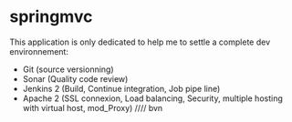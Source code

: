 # springmvc

This application is only dedicated to help me to settle a complete dev environnement:

   - Git (source versionning)
   - Sonar (Quality code review)
   - Jenkins 2 (Build, Continue integration, Job pipe line)
   - Apache 2 (SSL connexion, Load balancing, Security, multiple hosting with virtual host, mod_Proxy)
////
bvn
